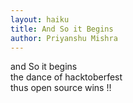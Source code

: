 ```yaml
---
layout: haiku
title: And So it Begins
author: Priyanshu Mishra
---
```


and So it begins <br>
the dance of hacktoberfest <br>
thus open source wins !!<br>

